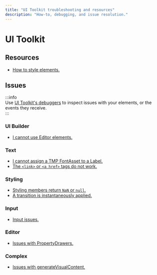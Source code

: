 ```yaml
---
title: "UI Toolkit troubleshooting and resources"
description: "How-to, debugging, and issue resolution."
---
```

# UI Toolkit

## Resources
- [How to style elements.](UI%20Toolkit/Styling.md)

## Issues
:::info  
Use [UI Toolkit's debuggers](UI%20Toolkit/Debugging.md) to inspect issues with your elements, or the events they receive.  
:::

### UI Builder
- [I cannot use Editor elements.](UI%20Toolkit/Editor%20Elements.md)

### Text
- [I cannot assign a TMP FontAsset to a Label.](UI%20Toolkit/Font%20Asset.md)
- [The `<link>` or `<a href>` tags do not work.](UI%20Toolkit/Links.md)

### Styling
- [Styling members return `NaN` or `null`.](UI%20Toolkit/Resolved%20Style.md)
- [A transition is instantaneously applied.](UI%20Toolkit/Styles/Transitions.md)

### Input
- [Input issues.](UI%20Toolkit/Input%20Issues.md)

### Editor
- [Issues with PropertyDrawers.](Editor%20Extensions/Property%20Drawers/UI%20Toolkit%20PropertyDrawer.md)

### Complex
- [Issues with generateVisualContent.](UI%20Toolkit/generateVisualContent.md)


